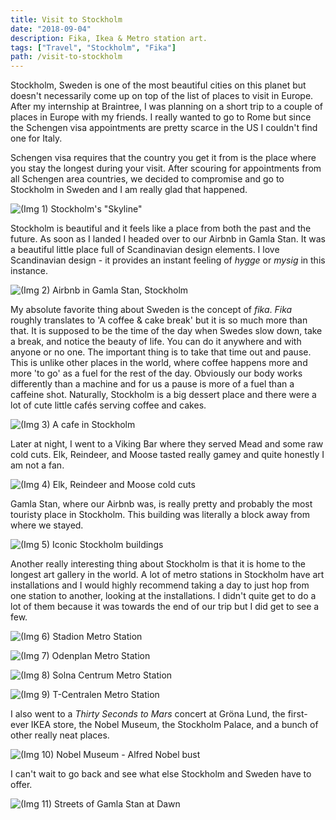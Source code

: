 ```yaml
---
title: Visit to Stockholm
date: "2018-09-04"
description: Fika, Ikea & Metro station art.
tags: ["Travel", "Stockholm", "Fika"]
path: /visit-to-stockholm
---
```


Stockholm, Sweden is one of the most beautiful cities on this planet but doesn't necessarily come up on top of the list of places to visit in Europe. After my internship at Braintree, I was planning on a short trip to a couple of places in Europe with my friends. I really wanted to go to Rome but since the Schengen visa appointments are pretty scarce in the US I couldn't find one for Italy.

Schengen visa requires that the country you get it from is the place where you stay the longest during your visit. After scouring for appointments from all Schengen area countries, we decided to compromise and go to Stockholm in Sweden and I am really glad that happened.

![(Img 1) Stockholm's "Skyline"](../images/2018-09-04-visit-to-stockholm/stockholm_skyline.jpeg)

Stockholm is beautiful and it feels like a place from both the past and the future. As soon as I landed I headed over to our Airbnb in Gamla Stan. It was a beautiful little place full of Scandinavian design elements. I love Scandinavian design - it provides an instant feeling of _hygge_ or _mysig_ in this instance.  

![(Img 2) Airbnb in Gamla Stan, Stockholm](../images/2018-09-04-visit-to-stockholm/stockholm_airbnb.png)

My absolute favorite thing about Sweden is the concept of _fika_. _Fika_ roughly translates to 'A coffee & cake break' but it is so much more than that. It is supposed to be the time of the day when Swedes slow down, take a break, and notice the beauty of life. You can do it anywhere and with anyone or no one. The important thing is to take that time out and pause. This is unlike other places in the world, where coffee happens more and more 'to go' as a fuel for the rest of the day. Obviously our body works differently than a machine and for us a pause is more of a fuel than a caffeine shot. Naturally, Stockholm is a big dessert place and there were a lot of cute little cafés serving coffee and cakes.

![(Img 3) A cafe in Stockholm](../images/2018-09-04-visit-to-stockholm/stockholm_cafe.jpeg)

Later at night, I went to a Viking Bar where they served Mead and some raw cold cuts. Elk, Reindeer, and Moose tasted really gamey and quite honestly I am not a fan.

![(Img 4) Elk, Reindeer and Moose cold cuts](../images/2018-09-04-visit-to-stockholm/stockholm_coldcuts.jpeg)

Gamla Stan, where our Airbnb was, is really pretty and probably the most touristy place in Stockholm. This building was literally a block away from where we stayed.

![(Img 5) Iconic Stockholm buildings](../images/2018-09-04-visit-to-stockholm/gamla_stan_buildings.jpeg)

Another really interesting thing about Stockholm is that it is home to the longest art gallery in the world. A lot of metro stations in Stockholm have art installations and I would highly recommend taking a day to just hop from one station to another, looking at the installations. I didn't quite get to do a lot of them because it was towards the end of our trip but I did get to see a few.

![(Img 6) Stadion Metro Station](../images/2018-09-04-visit-to-stockholm/rainbow_metro_station.jpeg)

![(Img 7) Odenplan Metro Station](../images/2018-09-04-visit-to-stockholm/neon_lights_metro_station.jpeg)

![(Img 8) Solna Centrum Metro Station](../images/2018-09-04-visit-to-stockholm/solna_centrum.png)

![(Img 9) T-Centralen Metro Station](../images/2018-09-04-visit-to-stockholm/t_centralen.jpeg)

I also went to a _Thirty Seconds to Mars_ concert at Gröna Lund, the first-ever IKEA store, the Nobel Museum, the Stockholm Palace, and a bunch of other really neat places.

![(Img 10) Nobel Museum - Alfred Nobel bust](../images/2018-09-04-visit-to-stockholm/nobel_museum.jpeg)

I can't wait to go back and see what else Stockholm and Sweden have to offer.

![(Img 11) Streets of Gamla Stan at Dawn](../images/2018-09-04-visit-to-stockholm/gamla_stan_street.jpeg)
